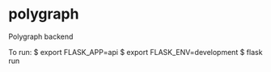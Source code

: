 # polygraph
Polygraph backend

To run: 
$ export FLASK_APP=api
$ export FLASK_ENV=development
$ flask run 
